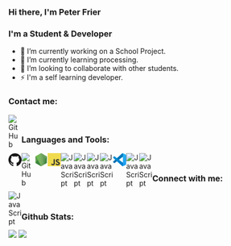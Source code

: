 ### Hi there, I'm Peter Frier

### I'm a Student & Developer

- 🔭 I’m currently working on a School Project.
- 🌱 I’m currently learning processing.
- 👯 I’m looking to collaborate with other students.
- ⚡ I'm a self learning developer.


### Contact me:
[<img align="left" alt="GitHub" width="26px" src="https://cdn.jsdelivr.net/npm/simple-icons@3.13.0/icons/discord.svg" />][discord]

<br />

### Languages and Tools:
[<img align="left" alt="GitHub" width="26px" src="https://raw.githubusercontent.com/github/explore/78df643247d429f6cc873026c0622819ad797942/topics/github/github.png" />][github]
[<img align="left" alt="GitHub" width="26px" src="https://cdn.jsdelivr.net/npm/simple-icons@3.13.0/icons/mongodb.svg" />][mongo]
[<img align="left" alt="Node.js" width="26px" src="https://raw.githubusercontent.com/github/explore/80688e429a7d4ef2fca1e82350fe8e3517d3494d/topics/nodejs/nodejs.png" />][nodejs]
[<img align="left" alt="JavaScript" width="26px" src="https://raw.githubusercontent.com/github/explore/80688e429a7d4ef2fca1e82350fe8e3517d3494d/topics/javascript/javascript.png" />][javascript]
[<img align="left" alt="JavaScript" width="26px" src="https://cdn.jsdelivr.net/npm/simple-icons@3.13.0/icons/r.svg" />][r]
[<img align="left" alt="JavaScript" width="26px" src="https://cdn.jsdelivr.net/npm/simple-icons@3.13.0/icons/java.svg" />][java]
[<img align="left" alt="JavaScript" width="26px" src="https://cdn.jsdelivr.net/npm/simple-icons@3.13.0/icons/csharp.svg" />][c#]
[<img align="left" alt="JavaScript" width="26px" src="https://cdn.jsdelivr.net/npm/simple-icons@3.13.0/icons/firebase.svg" />][firebase]
[<img align="left" alt="Visual Studio Code" width="26px" src="https://raw.githubusercontent.com/github/explore/80688e429a7d4ef2fca1e82350fe8e3517d3494d/topics/visual-studio-code/visual-studio-code.png" />][vscode]
[<img align="left" alt="JavaScript" width="26px" src="https://cdn.jsdelivr.net/npm/simple-icons@3.13.0/icons/intellijidea.svg" />][intellij]
[<img align="left" alt="JavaScript" width="26px" src="https://cdn.jsdelivr.net/npm/simple-icons@3.13.0/icons/eclipseide.svg" />][eclipse]

<br />

### Connect with me:
[<img align="left" alt="JavaScript" width="26px" src="https://cdn.jsdelivr.net/npm/simple-icons@3.13.0/icons/steam.svg" />][steam]

<br />

### Github Stats:
<img src="https://github-readme-stats.vercel.app/api?username=Sh1tters&&show_icons=true&title_color=ffffff&icon_color=bb2acf&text_color=daf7dc&bg_color=151515&theme=dark" />
<img src="![Anurag's GitHub stats](https://github-readme-stats.vercel.app/api?username=anuraghazra&theme=dark&show_icons=true)" />


<br />
<br />

[github]: https://github.com/Sh1tters
[mongo]: https://www.mongodb.com/cloud/atlas/lp/try2?utm_content=controlhterms&utm_source=google&utm_campaign=gs_emea_denmark_search_core_brand_atlas_desktop&utm_term=mongodb&utm_medium=cpc_paid_search&utm_ad=e&utm_ad_campaign_id=12212624389&gclid=CjwKCAjwhaaKBhBcEiwA8acsHHz93C3xFLMXRzeIxS7egXJh-lPVqj5V8qg_2KclCBzE2P_qJkg7cRoCL8YQAvD_BwE
[nodejs]: https://nodejs.org/en/
[javascript]: https://www.javascript.com
[r]: https://www.r-project.org
[java]: https://www.java.com/en/
[c#]: https://docs.microsoft.com/en-us/dotnet/csharp/
[firebase]: https://firebase.google.com/?gclid=CjwKCAjwhaaKBhBcEiwA8acsHCXLQ6-i6D3fQMTBaC-YzM3YzClPG15908xB1xp7ED7HoOIy5C_0dxoCF5kQAvD_BwE&gclsrc=aw.ds
[vscode]: https://code.visualstudio.com
[intellij]: https://www.jetbrains.com/idea/
[eclipse]: https://www.eclipse.org

[discord]: https://discord/Sh1tters#9871
[steam]: https://steamcommunity.com/id/mcdocboss/
